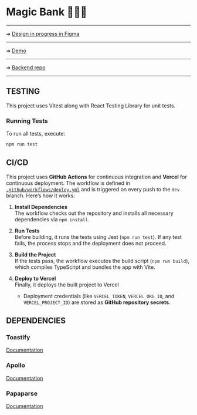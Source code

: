 # Magic Bank 🏦🏧✨

---
➜ [Design in progress in Figma](https://www.figma.com/design/TkhEV41wN9rf4U8OvBwHuy/MagicBank-Design)  

---  
➜ [Demo](https://bank-app-lake-eight.vercel.app/)  

---  
➜ [Backend repo](https://github.com/abigailojeda/bankapi)
  
---

## TESTING

This project uses Vitest along with React Testing Library for unit tests.

### Running Tests

To run all tests, execute:

```bash
npm run test
```

## CI/CD

This project uses **GitHub Actions** for continuous integration and **Vercel** for continuous deployment. The workflow is defined in [`.github/workflows/deploy.yml`](./.github/workflows/deploy.yml) and is triggered on every push to the `dev` branch. Here’s how it works:

1. **Install Dependencies**  
   The workflow checks out the repository and installs all necessary dependencies via `npm install`.

2. **Run Tests**  
   Before building, it runs the tests using Jest (`npm run test`). If any test fails, the process stops and the deployment does not proceed.

3. **Build the Project**  
   If the tests pass, the workflow executes the build script (`npm run build`), which compiles TypeScript and bundles the app with Vite.

4. **Deploy to Vercel**  
   Finally, it deploys the built project to Vercel 
   - Deployment credentials (like `VERCEL_TOKEN`, `VERCEL_ORG_ID`, and `VERCEL_PROJECT_ID`) are stored as **GitHub repository secrets**.

## DEPENDENCIES

### Toastify

[Documentation](https://fkhadra.github.io/react-toastify/introduction/)

### Apollo

[Documentation](https://www.apollographql.com/docs/react)

### Papaparse  

[Documentation](https://www.papaparse.com/docs)
